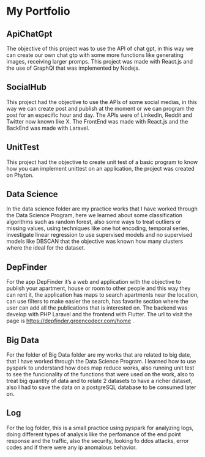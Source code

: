 # My Portfolio


## ApiChatGpt

The objective of this project was to use the API of chat gpt, in this way we can create our own chat gtp with some more functions like generating images, receiving larger promps. This project was made with React.js and the use of GraphQl that was implemented by Nodejs.

## SocialHub

This project had the objective to use the APIs of some social medias, in this way we can create post and publish at the moment or we can program the post for an especific hour and day. The APIs were of LinkedIn, Reddit and Twitter now known like X. The FrontEnd was made with React.js and the BackEnd was made with Laravel.


## UnitTest

This project had the objective to create unit test of a basic program to know how you can implement unittest on an application, the project was created on Phyton.

## Data Science

In the data science folder are my practice works that I have worked through the Data Science Program, here we learned about some classification algorithms such as random forest, also some ways to treat outliers or missing values, using techniques like one hot encoding, temporal series, investigate linear regression to use supervised models and no supervised models like DBSCAN that the objective was known how many clusters where the ideal for the dataset.

## DepFinder

For the app DepFinder it’s a web and application with the objective to publish your apartment, house or room to other people and this way they can rent it, the application has maps to search apartments near the location, can use filters to make easier the search, has favorite section where the user can add all the publications that is interested on. The backend was develop with PHP Laravel and the frontend with Flutter.  The url to visit the page is https://depfinder.greencodecr.com/home .

## Big Data

For the folder of Big Data folder are my works that are related to big date, that I have worked through the Data Science Program. I learned how to use pyspark to understand how does map reduce works, also running unit test to see the funcionality of the functions that were used on the work, also to treat big quantity of data and to relate 2 datasets to have a richer dataset, also I had to save the data on a postgreSQL database to be consumed later on.

## Log

For the log folder, this is a small practice using pyspark for analyzing logs, doing different types of analysis like the perfomance of the end point response and the traffic, also the security, looking fo ddos attacks, error codes and if there were any ip anomalous behavior.
